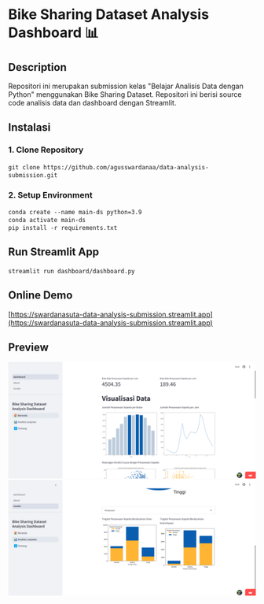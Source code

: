 # Bike Sharing Dataset Analysis Dashboard 📊

## Description
Repositori ini merupakan submission kelas "Belajar Analisis Data dengan Python" menggunakan Bike Sharing Dataset. Repositori ini berisi source code analisis data dan dashboard dengan Streamlit.


## Instalasi

### 1. Clone Repository
```
git clone https://github.com/agusswardanaa/data-analysis-submission.git
```

### 2. Setup Environment
```
conda create --name main-ds python=3.9
conda activate main-ds
pip install -r requirements.txt
```

## Run Streamlit App
```
streamlit run dashboard/dashboard.py
```

## Online Demo
[https://swardanasuta-data-analysis-submission.streamlit.app](https://swardanasuta-data-analysis-submission.streamlit.app)

## Preview
![Preview 1](https://github.com/agusswardanaa/data-analysis-submission/blob/main/assets/preview-1.png)
![Preview 2](https://github.com/agusswardanaa/data-analysis-submission/blob/main/assets/preview-2.png)

